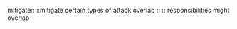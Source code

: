 mitigate::          ::mitigate certain types of attack
overlap ::          :: responsibilities might overlap